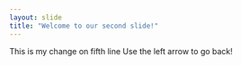 ```yaml
---
layout: slide
title: "Welcome to our second slide!"
---
```

This is my change on fifth line
Use the left arrow to go back!
